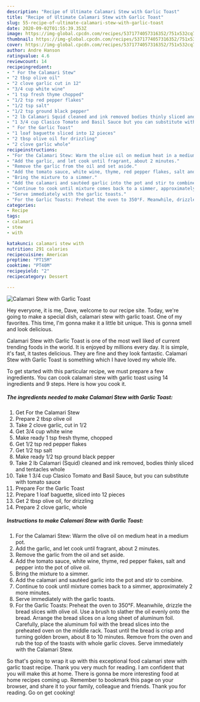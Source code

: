 ```yaml
---
description: "Recipe of Ultimate Calamari Stew with Garlic Toast"
title: "Recipe of Ultimate Calamari Stew with Garlic Toast"
slug: 55-recipe-of-ultimate-calamari-stew-with-garlic-toast
date: 2020-09-02T01:55:39.353Z
image: https://img-global.cpcdn.com/recipes/5371774057316352/751x532cq70/calamari-stew-with-garlic-toast-recipe-main-photo.jpg
thumbnail: https://img-global.cpcdn.com/recipes/5371774057316352/751x532cq70/calamari-stew-with-garlic-toast-recipe-main-photo.jpg
cover: https://img-global.cpcdn.com/recipes/5371774057316352/751x532cq70/calamari-stew-with-garlic-toast-recipe-main-photo.jpg
author: Andre Hanson
ratingvalue: 4.6
reviewcount: 14
recipeingredient:
- " For the Calamari Stew"
- "2 tbsp olive oil"
- "2 clove garlic cut in 12"
- "3/4 cup white wine"
- "1 tsp fresh thyme chopped"
- "1/2 tsp red pepper flakes"
- "1/2 tsp salt"
- "1/2 tsp ground black pepper"
- "2 lb Calamari Squid cleaned and ink removed bodies thinly sliced and tentacles whole"
- "1 3/4 cup Clasico Tomato and Basil Sauce but you can substitute with tomato sauce"
- " For the Garlic Toast"
- "1 loaf baguette sliced into 12 pieces"
- "2 tbsp olive oil for drizzling"
- "2 clove garlic whole"
recipeinstructions:
- "For the Calamari Stew: Warm the olive oil on medium heat in a medium pot."
- "Add the garlic, and let cook until fragrant, about 2 minutes."
- "Remove the garlic from the oil and set aside."
- "Add the tomato sauce, white wine, thyme, red pepper flakes, salt and pepper into the pot of olive oil."
- "Bring the mixture to a simmer."
- "Add the calamari and sautéed garlic into the pot and stir to combine."
- "Continue to cook until mixture comes back to a simmer, approximately 2 more minutes."
- "Serve immediately with the garlic toasts."
- "For the Garlic Toasts: Preheat the oven to 350°F. Meanwhile, drizzle the bread slices with olive oil. Use a brush to slather the oil evenly onto the bread. Arrange the bread slices on a long sheet of aluminum foil. Carefully, place the aluminum foil with the bread slices into the preheated oven on the middle rack. Toast until the bread is crisp and turning golden brown, about 8 to 10 minutes. Remove from the oven and rub the top of the toasts with whole garlic cloves. Serve immediately with the Calamari Stew."
categories:
- Recipe
tags:
- calamari
- stew
- with

katakunci: calamari stew with 
nutrition: 291 calories
recipecuisine: American
preptime: "PT15M"
cooktime: "PT40M"
recipeyield: "2"
recipecategory: Dessert

---
```



![Calamari Stew with Garlic Toast](https://img-global.cpcdn.com/recipes/5371774057316352/751x532cq70/calamari-stew-with-garlic-toast-recipe-main-photo.jpg)

Hey everyone, it is me, Dave, welcome to our recipe site. Today, we're going to make a special dish, calamari stew with garlic toast. One of my favorites. This time, I'm gonna make it a little bit unique. This is gonna smell and look delicious.



Calamari Stew with Garlic Toast is one of the most well liked of current trending foods in the world. It is enjoyed by millions every day. It is simple, it's fast, it tastes delicious. They are fine and they look fantastic. Calamari Stew with Garlic Toast is something which I have loved my whole life.


To get started with this particular recipe, we must prepare a few ingredients. You can cook calamari stew with garlic toast using 14 ingredients and 9 steps. Here is how you cook it.

<!--inarticleads1-->

##### The ingredients needed to make Calamari Stew with Garlic Toast:

1. Get  For the Calamari Stew
1. Prepare 2 tbsp olive oil
1. Take 2 clove garlic, cut in 1/2
1. Get 3/4 cup white wine
1. Make ready 1 tsp fresh thyme, chopped
1. Get 1/2 tsp red pepper flakes
1. Get 1/2 tsp salt
1. Make ready 1/2 tsp ground black pepper
1. Take 2 lb Calamari (Squid) cleaned and ink removed, bodies thinly sliced and tentacles whole
1. Take 1 3/4 cup Clasico Tomato and Basil Sauce, but you can substitute with tomato sauce
1. Prepare  For the Garlic Toast
1. Prepare 1 loaf baguette, sliced into 12 pieces
1. Get 2 tbsp olive oil, for drizzling
1. Prepare 2 clove garlic, whole




<!--inarticleads2-->

##### Instructions to make Calamari Stew with Garlic Toast:

1. For the Calamari Stew: Warm the olive oil on medium heat in a medium pot.
1. Add the garlic, and let cook until fragrant, about 2 minutes.
1. Remove the garlic from the oil and set aside.
1. Add the tomato sauce, white wine, thyme, red pepper flakes, salt and pepper into the pot of olive oil.
1. Bring the mixture to a simmer.
1. Add the calamari and sautéed garlic into the pot and stir to combine.
1. Continue to cook until mixture comes back to a simmer, approximately 2 more minutes.
1. Serve immediately with the garlic toasts.
1. For the Garlic Toasts: Preheat the oven to 350°F. Meanwhile, drizzle the bread slices with olive oil. Use a brush to slather the oil evenly onto the bread. Arrange the bread slices on a long sheet of aluminum foil. Carefully, place the aluminum foil with the bread slices into the preheated oven on the middle rack. Toast until the bread is crisp and turning golden brown, about 8 to 10 minutes. Remove from the oven and rub the top of the toasts with whole garlic cloves. Serve immediately with the Calamari Stew.




So that's going to wrap it up with this exceptional food calamari stew with garlic toast recipe. Thank you very much for reading. I am confident that you will make this at home. There is gonna be more interesting food at home recipes coming up. Remember to bookmark this page on your browser, and share it to your family, colleague and friends. Thank you for reading. Go on get cooking!

